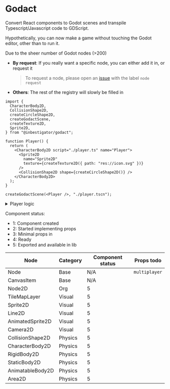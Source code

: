 # Godact

Convert React components to Godot scenes and transpile Typescript/Javascript
code to GDScript.

Hypothetically, you can now make a game without touching the Godot editor, other
than to run it.

Due to the sheer number of Godot nodes (>200)

- **By request**: If you really want a specific node, you can either add it in,
  or request it
  > To request a node, please open an
  > [issue](https://github.com/inbestigator/godact/issues/new) with the label
  > `node request`
- **Others**: The rest of the registry will slowly be filled in

```tsx
import {
  CharacterBody2D,
  CollisionShape2D,
  createCircleShape2D,
  createGodactScene,
  createTexture2D,
  Sprite2D,
} from "@inbestigator/godact";

function Player() {
  return (
    <CharacterBody2D script="./player.ts" name="Player">
      <Sprite2D
        name="Sprite2D"
        texture={createTexture2D({ path: "res://icon.svg" })}
      />
      <CollisionShape2D shape={createCircleShape2D()} />
    </CharacterBody2D>
  );
}

createGodactScene(<Player />, "./player.tscn");
```

<details>

<summary>Player logic</summary>

```ts
// player.ts
"extends CharacterBody2D";

const Godot: any = null;

const SPEED = 300.0;
const JUMP_VELOCITY = -400.0;

export function _physics_process(delta: number) {
  if (!Godot.is_on_floor()) {
    Godot.velocity += Godot.get_gravity() * delta;
  }

  if (Godot.Input.is_action_just_pressed("ui_accept") && Godot.is_on_floor()) {
    Godot.velocity.y = JUMP_VELOCITY;
  }

  const direction = Godot.Input.get_axis("ui_left", "ui_right");
  if (direction) {
    Godot.velocity.x = direction * SPEED;
  } else {
    Godot.velocity.x = Godot.move_toward(
      Godot.velocity.x,
      0,
      SPEED * delta * (Godot.is_on_floor() ? 2 : 1),
    );
  }

  Godot.move_and_slide();
}
```

<details>

<summary>Transpiled GDScript code</summary>

```ts
extends CharacterBody2D

var Godot = null

var SPEED = 300

var JUMP_VELOCITY = -400

func _physics_process(delta):
    if !is_on_floor():
        velocity+=get_gravity() * delta
    if Input.is_action_just_pressed("ui_accept") and is_on_floor():
        velocity.y=JUMP_VELOCITY
    var direction = Input.get_axis("ui_left", "ui_right")
    if direction:
        velocity.x=direction * SPEED
    else:
        velocity.x=move_toward(velocity.x, 0, SPEED * delta * 2 if is_on_floor() else 1)
    move_and_slide()
```

</details>

</details>

Component status:

- 1: Component created
- 2: Started implementing props
- 3: Minimal props in
- 4: Ready
- 5: Exported and available in lib

| Node             | Category | Component status | Props todo    |
| ---------------- | -------- | ---------------- | ------------- |
| Node             | Base     | N/A              | `multiplayer` |
| CanvasItem       | Base     | N/A              |               |
| Node2D           | Org      | 5                |               |
| TileMapLayer     | Visual   | 5                |               |
| Sprite2D         | Visual   | 5                |               |
| Line2D           | Visual   | 5                |               |
| AnimatedSprite2D | Visual   | 5                |               |
| Camera2D         | Visual   | 5                |               |
| CollisionShape2D | Physics  | 5                |               |
| CharacterBody2D  | Physics  | 5                |               |
| RigidBody2D      | Physics  | 5                |               |
| StaticBody2D     | Physics  | 5                |               |
| AnimatableBody2D | Physics  | 5                |               |
| Area2D           | Physics  | 5                |               |

